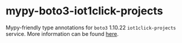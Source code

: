 # mypy-boto3-iot1click-projects

Mypy-friendly type annotations for `boto3` 1.10.22 `iot1click-projects` service.
More information can be found [here](https://github.com/vemel/mypy_boto3).